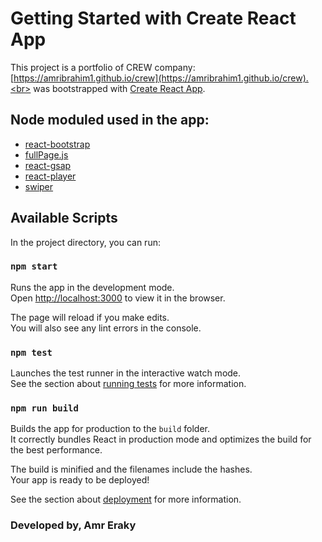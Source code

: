 # Getting Started with Create React App

This project is a portfolio of CREW company: [https://amribrahim1.github.io/crew](https://amribrahim1.github.io/crew).<br>
was bootstrapped with [Create React App](https://github.com/facebook/create-react-app).

## Node moduled used in the app:
- [react-bootstrap](https://react-bootstrap.github.io)
- [fullPage.js](https://alvarotrigo.com/fullPage)
- [react-gsap](https://greensock.com/react)
- [react-player](https://github.com/cookpete/react-player)
- [swiper](https://swiperjs.com)

## Available Scripts

In the project directory, you can run:

### `npm start`

Runs the app in the development mode.\
Open [http://localhost:3000](http://localhost:3000) to view it in the browser.

The page will reload if you make edits.\
You will also see any lint errors in the console.

### `npm test`

Launches the test runner in the interactive watch mode.\
See the section about [running tests](https://facebook.github.io/create-react-app/docs/running-tests) for more information.

### `npm run build`

Builds the app for production to the `build` folder.\
It correctly bundles React in production mode and optimizes the build for the best performance.

The build is minified and the filenames include the hashes.\
Your app is ready to be deployed!

See the section about [deployment](https://facebook.github.io/create-react-app/docs/deployment) for more information.

### Developed by, Amr Eraky

